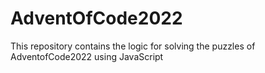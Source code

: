 # AdventOfCode2022
This repository contains the logic for solving the puzzles of AdventofCode2022 using JavaScript

